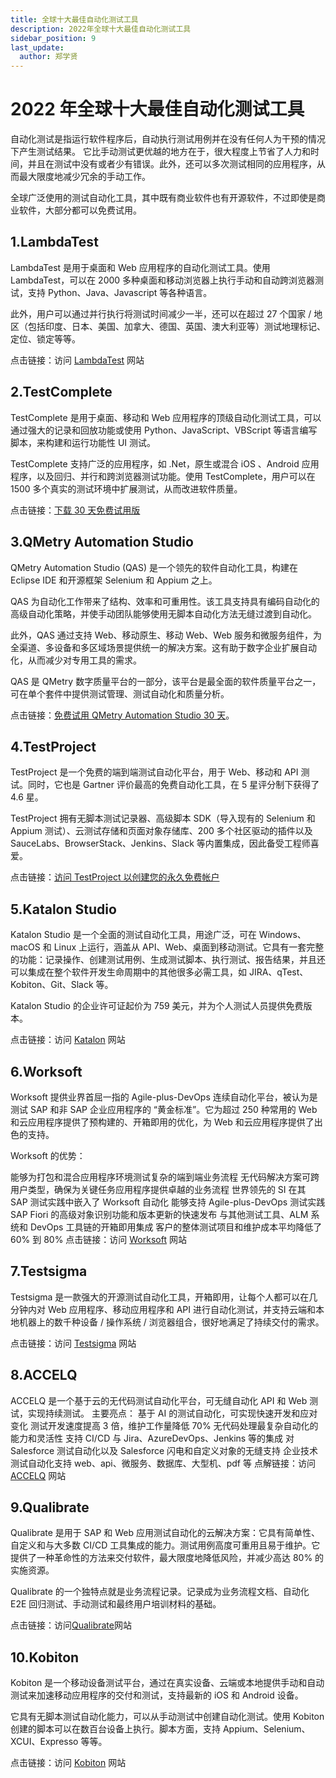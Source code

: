 ```yaml
---
title: 全球十大最佳自动化测试工具
description: 2022年全球十大最佳自动化测试工具
sidebar_position: 9
last_update:
  author: 郑学贤
---
```


# 2022 年全球十大最佳自动化测试工具

自动化测试是指运行软件程序后，自动执行测试用例并在没有任何人为干预的情况下产生测试结果。 它比手动测试更优越的地方在于，很大程度上节省了人力和时间，并且在测试中没有或者少有错误。此外，还可以多次测试相同的应用程序，从而最大限度地减少冗余的手动工作。

全球广泛使用的测试自动化工具，其中既有商业软件也有开源软件，不过即使是商业软件，大部分都可以免费试用。 

## 1.LambdaTest

LambdaTest 是用于桌面和 Web 应用程序的自动化测试工具。使用 LambdaTest，可以在 2000 多种桌面和移动浏览器上执行手动和自动跨浏览器测试，支持 Python、Java、Javascript 等各种语言。 

此外，用户可以通过并行执行将测试时间减少一半，还可以在超过 27 个国家 / 地区（包括印度、日本、美国、加拿大、德国、英国、澳大利亚等）测试地理标记、定位、锁定等等。

点击链接：访问 [LambdaTest](https://www.lambdatest.com/selenium-automation?utm_source=STH&utm_medium=Listing&utm_campaign=Automation-tools&utm_term=) 网站

## 2.TestComplete

TestComplete 是用于桌面、移动和 Web 应用程序的顶级自动化测试工具，可以通过强大的记录和回放功能或使用 Python、JavaScript、VBScript 等语言编写脚本，来构建和运行功能性 UI 测试。 

TestComplete 支持广泛的应用程序，如 .Net，原生或混合 iOS 、Android 应用程序，以及回归、并行和跨浏览器测试功能。使用 TestComplete，用户可以在 1500 多个真实的测试环境中扩展测试，从而改进软件质量。 

点击链接：[下载 30 天免费试用版](https://smartbear.com/product/testcomplete/features/automated-ui-testing/?utm_medium=paid_listing&utm_source=sth&utm_campaign=top-20-automation-testing)

## 3.QMetry Automation Studio

QMetry Automation Studio (QAS) 是一个领先的软件自动化工具，构建在 Eclipse IDE 和开源框架 Selenium 和 Appium 之上。

QAS 为自动化工作带来了结构、效率和可重用性。该工具支持具有编码自动化的高级自动化策略，并使手动团队能够使用无脚本自动化方法无缝过渡到自动化。

此外，QAS 通过支持 Web、移动原生、移动 Web、Web 服务和微服务组件，为全渠道、多设备和多区域场景提供统一的解决方案。这有助于数字企业扩展自动化，从而减少对专用工具的需求。

QAS 是 QMetry 数字质量平台的一部分，该平台是最全面的软件质量平台之一，可在单个套件中提供测试管理、测试自动化和质量分析。

点击链接：[免费试用 QMetry Automation Studio 30 天](https://marketplace.eclipse.org/content/qmetry-automation-studio)。

## 4.TestProject

TestProject 是一个免费的端到端测试自动化平台，用于 Web、移动和 API 测试。同时，它也是 Gartner 评价最高的免费自动化工具，在 5 星评分制下获得了 4.6 星。 

TestProject 拥有无脚本测试记录器、高级脚本 SDK（导入现有的 Selenium 和 Appium 测试）、云测试存储和页面对象存储库、200 多个社区驱动的插件以及 SauceLabs、BrowserStack、Jenkins、Slack 等内置集成，因此备受工程师喜爱。

点击链接：[访问 TestProject 以创建您的永久免费帐户](https://testproject.io/?utm_source=softwaretestinghelp.com&utm_medium=Blog&utm_campaign=automation-testing-tools-sth)

## 5.Katalon Studio

Katalon Studio 是一个全面的测试自动化工具，用途广泛，可在 Windows、macOS 和 Linux 上运行，涵盖从 API、Web、桌面到移动测试。它具有一套完整的功能：记录操作、创建测试用例、生成测试脚本、执行测试、报告结果，并且还可以集成在整个软件开发生命周期中的其他很多必需工具，如 JIRA、qTest、Kobiton、Git、Slack 等。

Katalon Studio 的企业许可证起价为 759 美元，并为个人测试人员提供免费版本。

点击链接：访问 [Katalon](https://www.katalon.com/) 网站

## 6.Worksoft 

Worksoft 提供业界首屈一指的 Agile-plus-DevOps 连续自动化平台，被认为是测试 SAP 和非 SAP 企业应用程序的 “黄金标准”。它为超过 250 种常用的 Web 和云应用程序提供了预构建的、开箱即用的优化，为 Web 和云应用程序提供了出色的支持。 

Worksoft 的优势：

能够为打包和混合应用程序环境测试复杂的端到端业务流程
无代码解决方案可跨用户类型，确保为关键任务应用程序提供卓越的业务流程
世界领先的 SI 在其 SAP 测试实践中嵌入了 Worksoft 自动化
能够支持 Agile-plus-DevOps 测试实践
SAP Fiori 的高级对象识别功能和版本更新的快速发布
与其他测试工具、ALM 系统和 DevOps 工具链的开箱即用集成
客户的整体测试项目和维护成本平均降低了 60% 到 80%
点击链接：访问 [Worksoft](https://www.worksoft.com/) 网站

## 7.Testsigma

Testsigma 是一款强大的开源测试自动化工具，开箱即用，让每个人都可以在几分钟内对 Web 应用程序、移动应用程序和 API 进行自动化测试，并支持云端和本地机器上的数千种设备 / 操作系统 / 浏览器组合，很好地满足了持续交付的需求。

点击链接：访问 [Testsigma](https://testsigma.com/) 网站

## 8.ACCELQ

ACCELQ 是一个基于云的无代码测试自动化平台，可无缝自动化 API 和 Web 测试，实现持续测试。 
主要亮点：
基于 AI 的测试自动化，可实现快速开发和应对变化
测试开发速度提高 3 倍，维护工作量降低 70%
无代码处理最复杂自动化的能力和灵活性
支持 CI/CD 与 Jira、AzureDevOps、Jenkins 等的集成
对 Salesforce 测试自动化以及 Salesforce 闪电和自定义对象的无缝支持
企业技术测试自动化支持 web、api、微服务、数据库、大型机、pdf 等
点解链接：访问 [ACCELQ](https://www.accelq.com/?utm_source=STL&utm_medium=cpc&utm_campaign=top%2020%20automation%20tools) 网站

## 9.Qualibrate

Qualibrate 是用于 SAP 和 Web 应用测试自动化的云解决方案：它具有简单性、自定义和与大多数 CI/CD 工具集成的能力。测试用例高度可重用且易于维护。它提供了一种革命性的方法来交付软件，最大限度地降低风险，并减少高达 80% 的实施资源。 

Qualibrate 的一个独特点就是业务流程记录。记录成为业务流程文档、自动化 E2E 回归测试、手动测试和最终用户培训材料的基础。

点击链接：访问[Qualibrate](https://www.qualibrate.com/?utm_source=softwaretestinghelp&utm_medium=referral&utm_campaign=awareness)网站

## 10.Kobiton 

Kobiton 是一个移动设备测试平台，通过在真实设备、云端或本地提供手动和自动测试来加速移动应用程序的交付和测试，支持最新的 iOS 和 Android 设备。

它具有无脚本测试自动化能力，可以从手动测试中创建自动化测试。使用 Kobiton 创建的脚本可以在数百台设备上执行。脚本方面，支持 Appium、Selenium、XCUI、Expresso 等等。

点击链接：访问 [Kobiton](https://www.kobiton.com/scriptless-test-automation) 网站